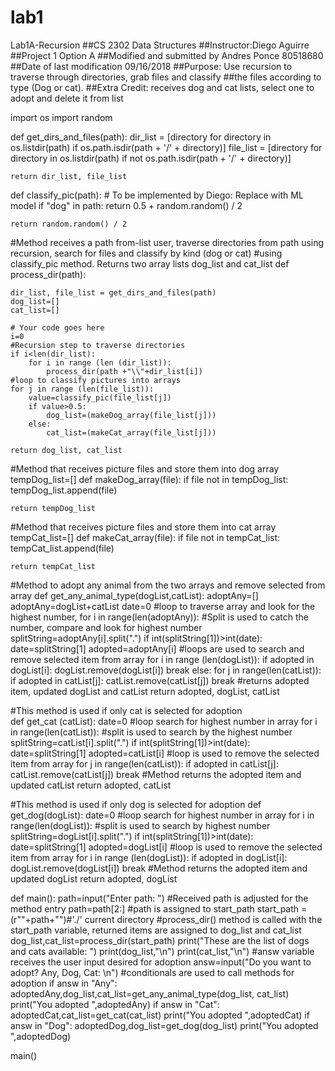 # lab1
Lab1A-Recursion
##CS 2302 Data Structures
##Instructor:Diego Aguirre
##Project 1 Option A
##Modified and submitted by Andres Ponce 80518680
##Date of last modification 09/16/2018
##Purpose: Use recursion to traverse through directories, grab files and classify
##the files according to type (Dog or cat).
##Extra Credit: receives dog and cat lists, select one to adopt and delete it from list

import os
import random


def get_dirs_and_files(path):
    dir_list = [directory for directory in os.listdir(path) if os.path.isdir(path + '/' + directory)]
    file_list = [directory for directory in os.listdir(path) if not os.path.isdir(path + '/' + directory)]

    return dir_list, file_list


def classify_pic(path):
    # To be implemented by Diego: Replace with ML model
    if "dog" in path:
        return 0.5 + random.random() / 2

    return random.random() / 2

#Method receives a path from-list user, traverse directories from path using recursion, search for files and classify by kind (dog or cat)
#using classify_pic method. Returns two array lists dog_list and cat_list
def process_dir(path):

    dir_list, file_list = get_dirs_and_files(path)
    dog_list=[]
    cat_list=[]
    
    # Your code goes here
    i=0
    #Recursion step to traverse directories
    if i<len(dir_list):
        for i in range (len (dir_list)):
            process_dir(path +"\\"+dir_list[i])
    #loop to classify pictures into arrays
    for j in range (len(file_list)):
        value=classify_pic(file_list[j])
        if value>0.5:
            dog_list=(makeDog_array(file_list[j]))
        else:
            cat_list=(makeCat_array(file_list[j]))

    return dog_list, cat_list

#Method that receives picture files and store them into dog array
tempDog_list=[]
def makeDog_array(file):
    if file not in tempDog_list:
        tempDog_list.append(file)
    
    return tempDog_list
#Method that receives picture files and store them into cat array
tempCat_list=[]
def makeCat_array(file):
    if file not in tempCat_list:
        tempCat_list.append(file)
    
    return tempCat_list

#Method to adopt any animal from the two arrays and remove selected from array
def get_any_animal_type(dogList,catList):
    adoptAny=[]
    adoptAny=dogList+catList
    date=0
    #loop to traverse array and look for the highest number, 
    for i in range(len(adoptAny)):
        #Split is used to catch the number, compare and look for highest number
        splitString=adoptAny[i].split(".")
        if int(splitString[1])>int(date):
            date=splitString[1]
            adopted=adoptAny[i]
    #loops are used to search and remove selected item from array
    for i in range (len(dogList)):
        if adopted in dogList[i]:
            dogList.remove(dogList[i])
            break
        else:
            for j in range(len(catList)):
                if adopted in catList[j]:
                    catList.remove(catList[j])
                    break
    #returns adopted item, updated dogList and catList
    return adopted, dogList, catList

#This method is used if only cat is selected for adoption    
def get_cat (catList):
    date=0
    #loop search for highest number in array
    for i in range(len(catList)):
        #split is used to search by the highest number
        splitString=catList[i].split(".")
        if int(splitString[1])>int(date):
            date=splitString[1]
            adopted=catList[i]
    #loop is used to remove the selected item from array
    for j in range(len(catList)):
        if adopted in catList[j]:
            catList.remove(catList[j])
            break
    #Method returns the adopted item and updated catList
    return adopted, catList

#This method is used if only dog is selected for adoption
def get_dog(dogList):
    date=0
    #loop search for highest number in array
    for i in range(len(dogList)):
        #split is used to search by highest number
        splitString=dogList[i].split(".")
        if int(splitString[1])>int(date):
            date=splitString[1]
            adopted=dogList[i]
    #loop is used to remove the selected item from array
    for i in range (len(dogList)):
        if adopted in dogList[i]:
            dogList.remove(dogList[i])
            break
    #Method returns the adopted item and updated dogList
    return adopted, dogList
    
def main():
    path=input("Enter path: ")
#Received path is adjusted for the method entry
    path=path[2:]
#path is assigned to start_path
    start_path = (r""+path+"")#'./' current directory
#process_dir() method is called with the start_path variable, returned items are assigned to dog_list and cat_list
    dog_list,cat_list=process_dir(start_path)
    print("These are the list of dogs and cats available: ")
    print(dog_list,"\n")
    print(cat_list,"\n")
#answ variable receives the user input desired for adoption
    answ=input("Do you want to adopt? Any, Dog, Cat: \n")
#conditionals are used to call methods for adoption
    if answ in "Any":
        adoptedAny,dog_list,cat_list=get_any_animal_type(dog_list, cat_list)
        print("You adopted ",adoptedAny)
    if answ in "Cat":
        adoptedCat,cat_list=get_cat(cat_list)
        print("You adopted ",adoptedCat)
    if answ in "Dog":
        adoptedDog,dog_list=get_dog(dog_list)
        print("You adopted ",adoptedDog)
    
    
main()

